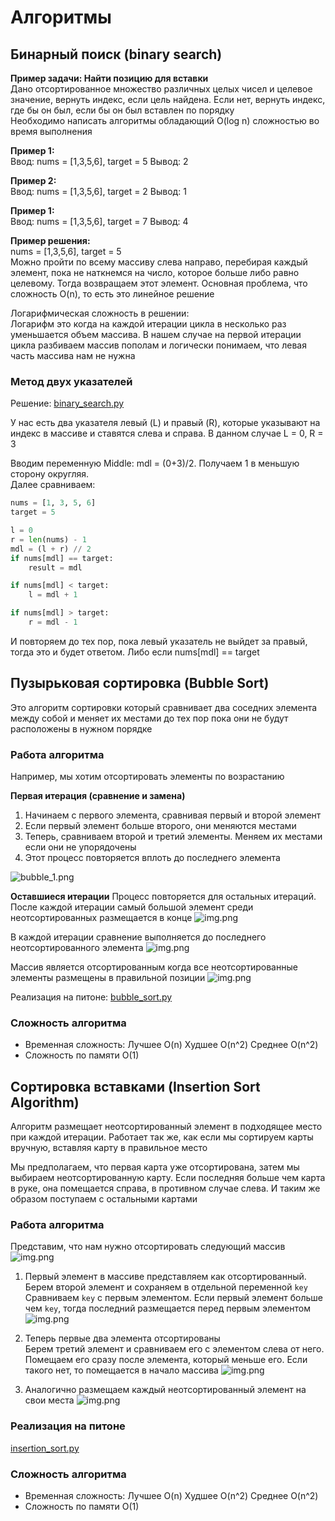 # Алгоритмы

## Бинарный поиск (binary search)

**Пример задачи: Найти позицию для вставки**    
Дано отсортированное множество различных целых чисел и целевое значение, вернуть индекс, если цель найдена. Если нет,
вернуть индекс, где бы он был, если бы он был вставлен по порядку  
Необходимо написать алгоритмы обладающий O(log n) сложностью во время выполнения

**Пример 1:**  
Ввод: nums = [1,3,5,6], target = 5
Вывод: 2

**Пример 2:**  
Ввод: nums = [1,3,5,6], target = 2
Вывод: 1

**Пример 1:**  
Ввод: nums = [1,3,5,6], target = 7
Вывод: 4

**Пример решения:**  
nums = [1,3,5,6], target = 5  
Можно пройти по всему массиву слева направо, перебирая каждый элемент, пока не наткнемся на число, которое больше либо
равно целевому. Тогда возвращаем этот элемент. Основная проблема, что сложность O(n), то есть это линейное решение

Логарифмическая сложность в решении:  
Логарифм это когда на каждой итерации цикла в несколько раз уменьшается объем массива. В нашем случае на первой итерации
цикла разбиваем массив пополам и логически понимаем, что левая часть массива нам не
нужна

### Метод двух указателей

Решение: [binary_search.py](..%2Fcode%2Falgos%2Fbinary_search.py)

У нас есть два указателя левый (L) и правый (R), которые указывают на индекс в массиве и ставятся слева и справа. В
данном случае L = 0, R = 3

Вводим переменную Middle: mdl = (0+3)/2. Получаем 1 в меньшую сторону округляя.  
Далее сравниваем:

```python
nums = [1, 3, 5, 6]
target = 5

l = 0
r = len(nums) - 1
mdl = (l + r) // 2
if nums[mdl] == target:
    result = mdl

if nums[mdl] < target:
    l = mdl + 1

if nums[mdl] > target:
    r = mdl - 1
``` 

И повторяем до тех пор, пока левый указатель не выйдет за правый, тогда это и будет ответом. Либо если nums[mdl] ==
target

## Пузырьковая сортировка (Bubble Sort)

Это алгоритм сортировки который сравнивает два соседних элемента между собой и меняет их местами до тех пор пока они не
будут расположены в нужном порядке

### Работа алгоритма

Например, мы хотим отсортировать элементы по возрастанию

**Первая итерация (сравнение и замена)**

1. Начинаем с первого элемента, сравнивая первый и второй элемент
2. Если первый элемент больше второго, они меняются местами
3. Теперь, сравниваем второй и третий элементы. Меняем их местами если они не упорядочены
4. Этот процесс повторяется вплоть до последнего элемента

![bubble_1.png](../src/images/bubblesort.png)

**Оставшиеся итерации**
Процесс повторяется для остальных итераций. После каждой итерации самый большой элемент среди неотсортированных
размещается в конце
![img.png](../src/images/bubblesort2.png)

В каждой итерации сравнение выполняется до последнего неотсортированного элемента
![img.png](../src/images/bubblesort3.png)

Массив является отсортированным когда все неотсортированные элементы размещены в правильной позиции
![img.png](../src/images/bubblesort4.png)

Реализация на питоне:
[bubble_sort.py](..%2Fcode%2Falgos%2Fbubble_sort.py)

### Сложность алгоритма

- Временная сложность:
  Лучшее O(n)
  Худшее O(n^2)
  Среднее O(n^2)
- Сложность по памяти O(1)

## Сортировка вставками (Insertion Sort Algorithm)

Алгоритм размещает неотсортированный элемент в подходящее место при каждой итерации.
Работает так же, как если мы сортируем карты вручную, вставляя карту в правильное место

Мы предполагаем, что первая карта уже отсортирована, затем мы выбираем неотсортированную карту. Если последняя больше
чем карта в руке, она помещается справа, в противном случае слева. И таким же образом поступаем с остальными картами

### Работа алгоритма

Представим, что нам нужно отсортировать следующий массив
![img.png](../src/images/insertionsort1.png)

1. Первый элемент в массиве представляем как отсортированный. Берем второй элемент и сохраняем в отдельной
   переменной `key`
   Сравниваем `key` с первым элементом. Если первый элемент больше чем `key`, тогда последний размещается перед первым
   элементом
   ![img.png](../src/images/insertionsort2.png)

2. Теперь первые два элемента отсортированы   
   Берем третий элемент и сравниваем его с элементом слева от него. Помещаем его сразу после элемента, который меньше
   его. Если такого нет, то помещается в начало массива
![img.png](../src/images/insertionsort3.png)

3. Аналогично размещаем каждый неотсортированный элемент на свои места
![img.png](../src/images/insertionsort4.png)

### Реализация на питоне
[insertion_sort.py](..%2Fcode%2Falgos%2Finsertion_sort.py)

### Сложность алгоритма

- Временная сложность:
  Лучшее O(n)
  Худшее O(n^2)
  Среднее O(n^2)
- Сложность по памяти O(1)